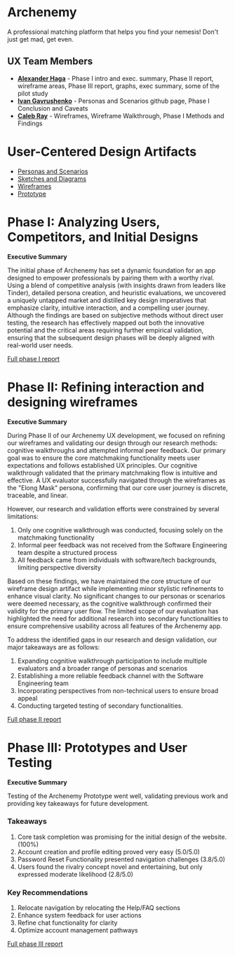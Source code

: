 # Archenemy

A professional matching platform that helps you find your nemesis! Don't just get mad, get even.

## UX Team Members

* **[Alexander Haga](https://github.com/UsabilityEngineering/portfolio-infinimineralex/tree/main)** - Phase I intro and exec. summary, Phase II report, wireframe areas, Phase III report, graphs, exec summary, some of the pilot study
* **[Ivan Gavrushenko](https://usabilityengineering.github.io/portfolio-IvanGav/journal/)** - Personas and Scenarios github page, Phase I Conclusion and Caveats
* **[Caleb Ray](https://github.com/UsabilityEngineering/portfolio-epicgy12)** - Wireframes, Wireframe Walkthrough, Phase I Methods and Findings

# User-Centered Design Artifacts

* [Personas and Scenarios](personas/)
* [Sketches and Diagrams](sketches/)
* [Wireframes](wireframes/)
* [Prototype](#)

# Phase I: Analyzing Users, Competitors, and Initial Designs

**Executive Summary**

The initial phase of Archenemy has set a dynamic foundation for an app designed to empower professionals by pairing them with a worthy rival. Using a blend of competitive analysis (with insights drawn from leaders like Tinder), detailed persona creation, and heuristic evaluations, we uncovered a uniquely untapped market and distilled key design imperatives that emphasize clarity, intuitive interaction, and a compelling user journey. Although the findings are based on subjective methods without direct user testing, the research has effectively mapped out both the innovative potential and the critical areas requiring further empirical validation, ensuring that the subsequent design phases will be deeply aligned with real-world user needs.

[Full phase I report](phaseI/)

# Phase II: Refining interaction and designing wireframes

**Executive Summary**

During Phase II of our Archenemy UX development, we focused on refining our wireframes and validating our design through our research methods: cognitive walkthroughs and attempted informal peer feedback. Our primary goal was to ensure the core matchmaking functionality meets user expectations and follows established UX principles. Our cognitive walkthrough validated that the primary matchmaking flow is intuitive and effective. A UX evaluator successfully navigated through the wireframes as the "Elong Mask" persona, confirming that our core user journey is discrete, traceable, and linear.

However, our research and validation efforts were constrained by several limitations:

1. Only one cognitive walkthrough was conducted, focusing solely on the matchmaking functionality
2. Informal peer feedback was not received from the Software Engineering team despite a structured process
3. All feedback came from individuals with software/tech backgrounds, limiting perspective diversity

Based on these findings, we have maintained the core structure of our wireframe design artifact while implementing minor stylistic refinements to enhance visual clarity. No significant changes to our personas or scenarios were deemed necessary, as the cognitive walkthrough confirmed their validity for the primary user flow. The limited scope of our evaluation has highlighted the need for additional research into secondary functionalities to ensure comprehensive usability across all features of the Archenemy app.

To address the identified gaps in our research and design validation, our major takeaways are as follows:

1. Expanding cognitive walkthrough participation to include multiple evaluators and a broader range of personas and scenarios
2. Establishing a more reliable feedback channel with the Software Engineering team
3. Incorporating perspectives from non-technical users to ensure broad appeal
4. Conducting targeted testing of secondary functionalities.

[Full phase II report](phaseII/)

# Phase III: Prototypes and User Testing

**Executive Summary**

Testing of the Archenemy Prototype went well, validating previous work and providing key takeaways for future development.

### Takeaways
1. Core task completion was promising for the initial design of the website. (100%)
2. Account creation and profile editing proved very easy (5.0/5.0)
3. Password Reset Functionality presented navigation challenges (3.8/5.0)
4. Users found the rivalry concept novel and entertaining, but only expressed moderate likelihood (2.8/5.0)

### Key Recommendations
1. Relocate navigation by relocating the Help/FAQ sections
2. Enhance system feedback for user actions
3. Refine chat functionality for clarity
4. Optimize account management pathways

[Full phase III report](phaseIII/)
